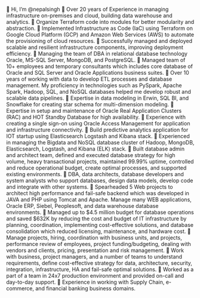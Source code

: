 👋 Hi, I’m @nepalsingh
👀 Over 20 years of Experience in managing infrastructure on-premises and cloud, building data warehouse and analytics.
👀 Organize Terraform code into modules for better modularity and abstraction.
👀 Implemented Infrastructure as Code (IaC) using Terraform on Google Cloud Platform (GCP) and Amazon Web Services (AWS) to automate the provisioning of cloud resources.
👀 Successfully managed and deployed scalable and resilient infrastructure components, improving deployment efficiency.
👀 Managing the team of DBA in relational database technology Oracle, MS-SQL Server, MongoDB, and PostgreSQL.
👀 Managed team of 10+ employees and temporary consultants which includes core database of Oracle and SQL Server and Oracle Applications business suites.
👀 Over 10 years of working with data to develop ETL processes and database management. My proficiency in technologies such as PySpark, Apache Spark, Hadoop, SQL, and NoSQL databases helped me develop robust and scalable data pipelines.
👀 Expertise in data modeling in Erwin, SQL BI, and Snowflake for creating star schema for multi-dimension modeling.
👀 Expertise in setup and maintenance of Oracle Real Application Clusters (RAC) and HOT Standby Database for high availability.
👀 Experience with creating a single sign-on using Oracle Access Management for application and infrastructure connectivity.
👀 Build predictive analytics application for IOT startup using Elasticsearch Logstash and Kibana stack.
👀 Experienced in managing the Bigdata and NoSQL database cluster of Hadoop, MongoDB, Elasticsearch, Logstash, and Kibana (ELK) stack.
👀 Built database admin and architect team, defined and executed database strategy for high volume, heavy transactional projects, maintained 99.99% uptime, controlled and reduce operational budget, create optimal processes, and supported existing environments.
👀 DBA, data architects, database developers and system analysts who support databases, design data models, develop code and integrate with other systems.
👀 Spearheaded 5 Web projects to architect high performance and fail-safe backend which was developed in JAVA and PHP using Tomcat and Apache. Manage many WEB applications, Oracle ERP, Siebel, Peoplesoft, and data warehouse database environments.
👀 Managed up to $4.5 million budget for database operations and saved $632K by reducing the cost and budget of IT infrastructure by planning, coordination, implementing cost-effective solutions, and database consolidation which reduced licensing, maintenance, and hardware cost.
👀 Manage projects, hiring, coordination with business units, and projects, performance review of employees, project funding/budgeting, dealing with vendors and clients, pricing, presentation and risk management.
👀 Work with business, project managers, and a number of teams to understand requirements, define cost-effective strategy for data, architecture, security, integration, infrastructure, HA and fail-safe optimal solutions.
👀 Worked as a part of a team in 24x7 production environment and provided on-call and day-to-day support.
👀 Experience in working with Supply Chain, e-commerce, and financial banking business domains.

